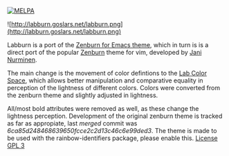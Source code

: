 [![MELPA](http://melpa.org/packages/labburn-theme-badge.svg)](http://melpa.org/#/labburn-theme)

![http://labburn.goslars.net/labburn.png](http://labburn.goslars.net/labburn.png)

Labburn is a port of the [Zenburn for Emacs theme](https://github.com/bbatsov/zenburn-emacs), which in turn is
is a direct port of the popular [Zenburn](http://kippura.org/zenburnpage/) theme for vim,
developed by [Jani Nurminen](https://github.com/jnurmine).

The main change is the movement of color defintions to the [Lab Color Space](https://en.wikipedia.org/wiki/Lab_color_space),
which allows better manipulation and comparative equality in perception of the lightness of different colors. Colors were converted from the zenburn theme and slightly adjusted in lightness.

All/most bold attributes were removed as well, as these change the lightness perception. Development of the original zenburn theme is tracked as far as appropiate, last _merged_ commit was _6ca85d248468639650fcce2c2d13c46c6e99ded3_.
The theme is made to be used with the rainbow-identifiers package, please enable this.
[License GPL 3](http://www.gnu.org/licenses/gpl-3.0.txt)
